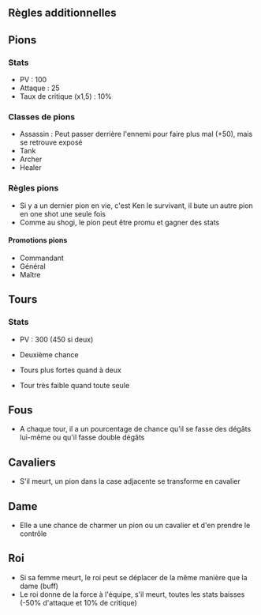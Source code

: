 ## Règles additionnelles

## Pions
### Stats
- PV : 100
- Attaque : 25
- Taux de critique (x1,5) : 10%
### Classes de pions
- Assassin : Peut passer derrière l'ennemi pour faire plus mal (+50), mais se retrouve exposé
- Tank 
- Archer
- Healer
### Règles pions
- Si y a un dernier pion en vie, c'est Ken le survivant, il bute un autre pion en one shot une seule fois
- Comme au shogi, le pion peut être promu et gagner des stats
#### Promotions pions
- Commandant
- Général
- Maître

## Tours
### Stats
- PV : 300 (450 si deux)

- Deuxième chance
- Tours plus fortes quand à deux
- Tour très faible quand toute seule

## Fous 
- A chaque tour, il a un pourcentage de chance qu'il se fasse des dégâts lui-même ou qu'il fasse double dégâts

## Cavaliers
- S'il meurt, un pion dans la case adjacente se transforme en cavalier

## Dame
- Elle a une chance de charmer un pion ou un cavalier et d'en prendre le contrôle

## Roi
- Si sa femme meurt, le roi peut se déplacer de la même manière que la dame (buff)
- Le roi donne de la force à l'équipe, s'il meurt, toutes les stats baisses (-50% d'attaque et 10% de critique)
